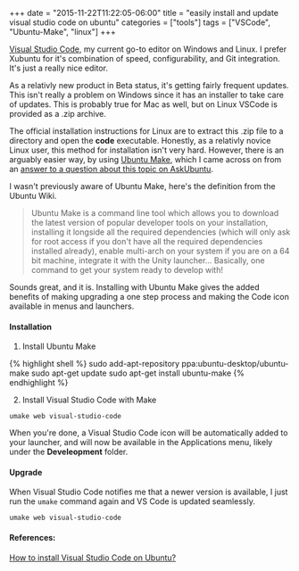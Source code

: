 +++
date = "2015-11-22T11:22:05-06:00"
title = "easily install and update visual studio code on ubuntu"
categories = ["tools"]
tags = ["VSCode", "Ubuntu-Make", "linux"]
+++

[Visual Studio Code](https://code.visualstudio.com/), my current go-to editor on Windows and Linux. I prefer Xubuntu for it's combination of speed, configurability, and Git integration. It's just a really nice editor.

As a relativly new product in Beta status, it's getting fairly frequent updates. This isn't really a problem on Windows since it has an installer to take care of updates.  This is probably true for Mac as well, but on Linux VSCode is provided as a .zip archive.

The official installation instructions for Linux are to extract this .zip file to a directory and open the
**code** executable.  Honestly, as a relativly novice Linux user, this method for installation isn't very hard.  However, there is an arguably easier way, by using [Ubuntu Make](https://wiki.ubuntu.com/ubuntu-make), which I came across on from an [answer to a question about this topic on AskUbuntu](http://askubuntu.com/a/616363). 

I wasn't previously aware of Ubuntu Make, here's the definition from the Ubuntu Wiki.

> Ubuntu Make is a command line tool which allows you to download the latest version of popular developer tools on your installation, installing it longside all the required dependencies (which will only ask for root access if you don't  have all the required dependencies installed already), enable multi-arch on your system if you are on a 64 bit machine, integrate it with the Unity launcher… Basically, one command to get your system ready to develop with! 

Sounds great, and it is. Installing with Ubuntu Make gives the added benefits of making upgrading a one step process and making the Code icon available in menus and launchers.

<!--more-->

#### Installation

1. Install Ubuntu Make

{% highlight shell %}
sudo add-apt-repository ppa:ubuntu-desktop/ubuntu-make
sudo apt-get update
sudo apt-get install ubuntu-make
{% endhighlight %}

2. Install Visual Studio Code with Make

```
umake web visual-studio-code
```

When you're done, a Visual Studio Code icon will be automatically added to your launcher, and will now be available
in the Applications menu, likely under the **Develeopment** folder.

#### Upgrade

When Visual Studio Code notifies me that a newer version is available, I just run the `umake` command again and 
VS Code is updated seamlessly.

```
umake web visual-studio-code
```

#### References:
[How to install Visual Studio Code on Ubuntu?](http://askubuntu.com/a/616363)